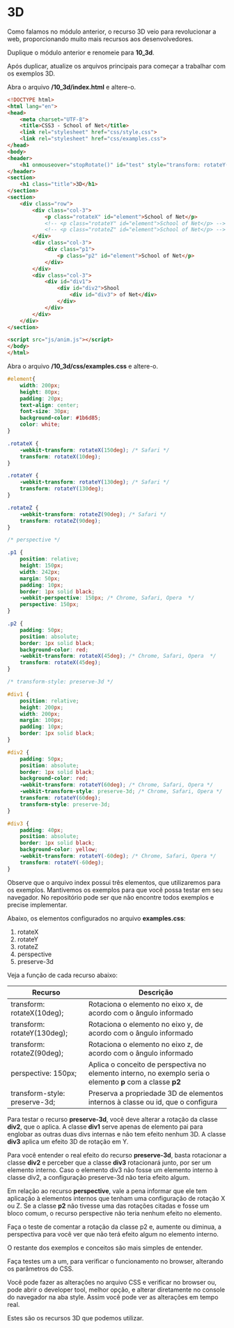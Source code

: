# 3D

Como falamos no módulo anterior, o recurso 3D veio para revolucionar a web, proporcionando muito mais recursos aos desenvolvedores.

Duplique o módulo anterior e renomeie para **10_3d**.

Após duplicar, atualize os arquivos principais para começar a trabalhar com os exemplos 3D.

Abra o arquivo **/10_3d/index.html** e altere-o.
                 
```html
<!DOCTYPE html>
<html lang="en">
<head>
    <meta charset="UTF-8">
    <title>CSS3 - School of Net</title>
    <link rel="stylesheet" href="css/style.css">
    <link rel="stylesheet" href="css/examples.css">
</head>
<body>
<header>
    <h1 onmouseover="stopRotate()" id="test" style="transform: rotateY(0deg);">School of Net</h1>
</header>
<section>
    <h1 class="title">3D</h1>
</section>
<section>
    <div class="row">
        <div class="col-3">
            <p class="rotateX" id="element">School of Net</p>
            <!-- <p class="rotateY" id="element">School of Net</p> -->
            <!-- <p class="rotateZ" id="element">School of Net</p> -->
        </div>
        <div class="col-3">
            <div class="p1">
                <p class="p2" id="element">School of Net</p>
            </div>
        </div>
        <div class="col-3">
            <div id="div1">
                <div id="div2">Shool
                    <div id="div3"> of Net</div>
                </div>
            </div>
        </div>
    </div>
</section>

<script src="js/anim.js"></script>
</body>
</html>
```

Abra o arquivo **/10_3d/css/examples.css** e altere-o.

```css
#element{
    width: 200px;
    height: 80px;
    padding: 20px;
    text-align: center;
    font-size: 30px;
    background-color: #1b6d85;
    color: white;
}

.rotateX {
    -webkit-transform: rotateX(150deg); /* Safari */
    transform: rotateX(10deg);
}

.rotateY {
    -webkit-transform: rotateY(130deg); /* Safari */
    transform: rotateY(130deg);
}

.rotateZ {
    -webkit-transform: rotateZ(90deg); /* Safari */
    transform: rotateZ(90deg);
}

/* perspective */

.p1 {
    position: relative;
    height: 150px;
    width: 242px;
    margin: 50px;
    padding: 10px;
    border: 1px solid black;
    -webkit-perspective: 150px; /* Chrome, Safari, Opera  */
    perspective: 150px;
}

.p2 {
    padding: 50px;
    position: absolute;
    border: 1px solid black;
    background-color: red;
    -webkit-transform: rotateX(45deg); /* Chrome, Safari, Opera  */
    transform: rotateX(45deg);
}

/* transform-style: preserve-3d */

#div1 {
    position: relative;
    height: 200px;
    width: 200px;
    margin: 100px;
    padding: 10px;
    border: 1px solid black;
}

#div2 {
    padding: 50px;
    position: absolute;
    border: 1px solid black;
    background-color: red;
    -webkit-transform: rotateY(60deg); /* Chrome, Safari, Opera */
    -webkit-transform-style: preserve-3d; /* Chrome, Safari, Opera */
    transform: rotateY(60deg);
    transform-style: preserve-3d;
}

#div3 {
    padding: 40px;
    position: absolute;
    border: 1px solid black;
    background-color: yellow;
    -webkit-transform: rotateY(-60deg); /* Chrome, Safari, Opera */
    transform: rotateY(-60deg);
}
```

Observe que o arquivo index possui três elementos, que utilizaremos para os exemplos. Mantivemos os exemplos para que você possa testar em seu navegador. No repositório pode ser que não encontre todos exemplos e precise implementar.

Abaixo, os elementos configurados no arquivo **examples.css**:

1. rotateX
2. rotateY
3. rotateZ
4. perspective
5. preserve-3d

Veja a função de cada recurso abaixo:

| Recurso                       | Descrição                                                                                                   |
|-------------------------------|-------------------------------------------------------------------------------------------------------------|
| transform: rotateX(10deg);    | Rotaciona o elemento no eixo x, de acordo com o ângulo informado                                            |
| transform: rotateY(130deg);   | Rotaciona o elemento no eixo y, de acordo com o ângulo informado                                            |
| transform: rotateZ(90deg);    | Rotaciona o elemento no eixo z, de acordo com o ângulo informado                                            |
| perspective: 150px;           | Aplica o conceito de perspectiva no elemento interno, no exemplo seria o elemento **p** com a classe **p2** |
| transform-style: preserve-3d; | Preserva a propriedade 3D de elementos internos à classe ou id, que o configura                            |

Para testar o recurso **preserve-3d**, você deve alterar a rotação da classe **div2**, que o aplica. A classe **div1** serve apenas de elemento pai para englobar as outras duas divs internas e não tem efeito nenhum 3D. A classe **div3** aplica um efeito 3D de rotação em Y.

Para você entender o real efeito do recurso **preserve-3d**, basta rotacionar a classe **div2** e perceber que a classe **div3** rotacionará junto, por ser um elemento interno. Caso o elemento div3 não fosse um elemento interno à classe div2, a configuração preserve-3d não teria efeito algum.

Em relação ao recurso **perspective**, vale a pena informar que ele tem aplicação à elementos internos que tenham uma configuração de rotação X ou Z. Se a classe **p2** não tivesse uma das rotações citadas e fosse um bloco comum, o recurso perspective não teria nenhum efeito no elemento. 

Faça o teste de comentar a rotação da classe p2 e, aumente ou diminua, a perspectiva para você ver que não terá efeito algum no elemento interno.

O restante dos exemplos e conceitos são mais simples de entender.

Faça testes um a um, para verificar o funcionamento no browser, alterando os parâmetros do CSS.

Você pode fazer as alterações no arquivo CSS e verificar no browser ou, pode abrir o developer tool, melhor opção, e alterar diretamente no console do navegador na aba style. Assim você pode ver as alterações em tempo real.

Estes são os recursos 3D que podemos utilizar.